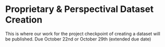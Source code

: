 # Proprietary & Perspectival Dataset Creation
This is where our work for the project checkpoint of creating a dataset will be published.
Due October 22nd or October 29th (extended due date)